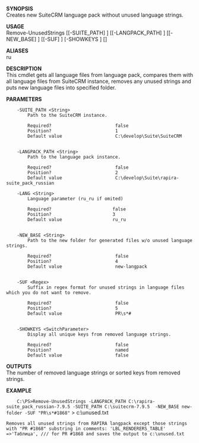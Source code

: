 **SYNOPSIS**  
    Creates new SuiteCRM language pack without unused language strings.

**USAGE**  
    Remove-UnusedStrings [[-SUITE_PATH] <String>] [[-LANGPACK_PATH] <String>] [[-NEW_BASE] <String>] [[-SUF] <Regex>] [-SHOWKEYS ] [<CommonParameters>]

**ALIASES**  
    ru
	
	
**DESCRIPTION**  
    This cmdlet gets all language files from language pack, compares them with all language files from SuiteCRM instance, removes any unused strings and puts new language files into specified folder.


**PARAMETERS**  
```
    -SUITE_PATH <String>
        Path to the SuiteCRM instance.

        Required?                        false
        Position?                        1
        Default value                    C:\develop\Suite\SuiteCRM


    -LANGPACK_PATH <String>
        Path to the language pack instance.

        Required?                        false
        Position?                        2
        Default value                    C:\develop\Suite\rapira-suite_pack_russian

    -LANG <String>
        Language parameter (ru_ru if omited)
        
        Required?            			false
        Position?           			3
        Default value                	ru_ru
		
		
    -NEW_BASE <String>
        Path to the new folder for generated files w/o unused language strings.

        Required?                        false
        Position?                        4
        Default value                    new-langpack


    -SUF <Regex>
        Suffix in regex format for unused strings in language files which you do not want to remove.

        Required?                        false
        Position?                        5
        Default value                    PR\s*#


    -SHOWKEYS <SwitchParameter>
        Display all unique keys from removed language strings.

        Required?                        false
        Position?                        named
        Default value                    false
```

**OUTPUTS**  
    The number of removed language strings or sorted keys from removed strings.


**EXAMPLE**  
    
`    C:\PS>Remove-UnusedStrings -LANGPACK_PATH C:\rapira-suite_pack_russian-7.9.5 -SUITE_PATH C:\suitecrm-7.9.5  -NEW_BASE new-folder -SUF "PR\s*#1868"` > c:\unused.txt
    
    Removes all unused strings from RAPIRA langpack except those strings with "PR #1868" substring in comments: 'LBL_RENDERERS_TABLE' =>'Таблица', /// for PR #1868 and saves the output to c:\unused.txt

	
